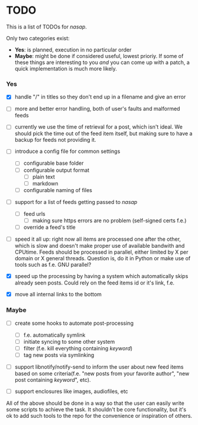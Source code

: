 TODO
====

This is a list of TODOs for _nasap_.

Only two categories exist:
- **Yes**: is planned, execution in no particular order
- **Maybe**: might be done if considered useful, lowest prioriy. If some of
these things are interesting to you _and_ you can come up with a patch, a quick
implementation is much more likely.

### Yes

- [x] handle "/" in titles so they don't end up in a filename and give an error
- [ ] more and better error handling, both of user's faults and malformed feeds
- [ ] currently we use the time of retrieval for a post, which isn't ideal. We
    should pick the time out of the feed item itself, but making sure to have a
    backup for feeds not providing it.
- [ ] introduce a config file for common settings
  - [ ] configurable base folder
  - [ ] configurable output format
    - [ ] plain text
    - [ ] markdown
  - [ ] configurable naming of files

- [ ] support for a list of feeds getting passed to _nasap_
  - [ ] feed urls
    - [ ] making sure https errors are no problem (self-signed certs f.e.)
  - [ ] override a feed's title

- [ ] speed it all up: right now all items are processed one after the other,
    which is slow and doesn't make proper use of available bandwith and CPUtime.
    Feeds should be processed in parallel, either limited by X per domain or
    X general threads. Question is, do it in Python or make use of tools such as
    f.e. GNU parallel?

- [x] speed up the processing by having a system which automatically skips
    already seen posts. Could rely on the feed items id or it's link, f.e.

- [X] move all internal links to the bottom

### Maybe

- [ ] create some hooks to automate post-processing
    - [ ] f.e. automatically symlink
    - [ ] initiate syncing to some other system
    - [ ] filter (f.e. kill everything containing _keyword_)
    - [ ] tag new posts via symlinking

- [ ] support libnotify/notify-send to inform the user about new feed items
    based on some criteria(f.e. "new posts from your favorite author", "new post
    containing _keyword_", etc).

- [ ] support enclosures like images, audiofiles, etc

All of the above should be done in a way so that the user can easily write some
scripts to achieve the task. It shouldn't be core functionality, but it's ok to
add such tools to the repo for the convenience or inspiration of others.